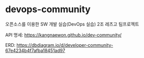 # devops-community
오픈소스를 이용한 SW 개발 실습(DevOps 실습) 2조 레츠고 팀프로젝트

API 명세: https://kangnaewon.github.io/dev-community/

ERD: https://dbdiagram.io/d/developer-community-67e4234b4f7afba18451ad97

